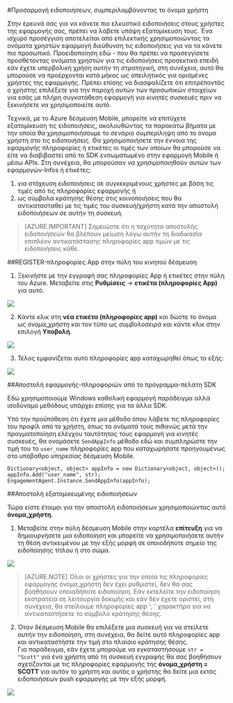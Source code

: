 <properties 
    pageTitle="Αποστολή εξατομικευμένης ειδοποίησης με δέσμευση Mobile Azure" 
    description="Πώς μπορείτε να στείλετε εξατομικευμένης ειδοποιήσεις, συμπεριλαμβάνοντας τις πληροφορίες προφίλ χρήστη σε τις ειδοποιήσεις όπως τα ονόματά τους"        
    services="mobile-engagement" 
    documentationCenter="mobile" 
    authors="piyushjo" 
    manager="dwrede" 
    editor="" />

<tags 
    ms.service="mobile-engagement" 
    ms.workload="mobile" 
    ms.tgt_pltfrm="all" 
    ms.devlang="na" 
    ms.topic="article" 
    ms.date="08/19/2016" 
    ms.author="piyushjo" />

#<a name="personalize-notifications-by-including-user-name"></a>Προσαρμογή ειδοποιήσεων, συμπεριλαμβάνοντας το όνομα χρήστη

Στην έρευνά σας για να κάνετε πιο ελκυστικό ειδοποιήσεις στους χρήστες της εφαρμογής σας, πρέπει να λάβετε υπόψη εξατομίκευση τους. Ένα ισχυρό προσέγγιση αποτελείται από επιλεκτικής χρησιμοποιώντας τα ονόματα χρηστών εφαρμογή διεύθυνση τις ειδοποιήσεις για να τα κάνετε πιο προσωπικό. Προειδοποίηση εδώ - που θα πρέπει να προσεγγίσετε προσθέτοντας ονόματα χρηστών για τις ειδοποιήσεις προσεκτικά επειδή εάν έχετε υπερβολική χρήση αυτήν τη στρατηγική, στη συνέχεια, αυτό θα μπορούσε να προέρχονται κατά μήκος ως απειλητικός για ορισμένες χρήστες της εφαρμογής. Πρέπει επίσης να διασφαλίζετε ότι επιτρέποντάς ο χρήστης επιλέξετε για την παροχή αυτών των προσωπικών στοιχείων για εσάς με πλήρη συγκατάθεση εφαρμογή για κινητές συσκευές πριν να ξεκινήσετε να χρησιμοποιείτε αυτό. 

Τεχνικά, με το Azure δέσμευση Mobile, μπορείτε να επιτύχετε εξατομίκευση τις ειδοποιήσεις, ακολουθώντας τα παρακάτω βήματα με την οποία θα χρησιμοποιήσουμε το σενάριο συμπερίληψη από το όνομα χρήστη στο τις ειδοποιήσεις. Θα χρησιμοποιήσετε την έννοια της εφαρμογής πληροφορίες ή ετικέτες οι τιμές των οποίων θα μπορούσε να είτε να διαβιβαστεί από το SDK ενσωματωμένο στην εφαρμογή Mobile ή μέσω APIs. Στη συνέχεια, θα μπορούσαν να χρησιμοποιηθούν αυτών των εφαρμογών-Infos ή ετικέτες:

1. για στόχευση ειδοποιήσεις σε συγκεκριμένους χρήστες με βάση τις τιμές από τις πληροφορίες εφαρμογής ή 
2. ως σύμβολα κράτησης θέσης στις κοινοποιήσεις που θα αντικατασταθεί με τις τιμές του συσκευή/χρήστη κατά την αποστολή ειδοποιήσεων σε αυτήν τη συσκευή. 

> [AZURE.IMPORTANT] Σημειώστε ότι η ταχύτητα αποστολής ειδοποιήσεων θα βλέπουν μείωση λόγω αυτήν τη διαδικασία επιπλέον αντικατάστασης πληροφορίες app τιμών με τις ειδοποιήσεις κάθε. 

##<a name="register-app-info-in-the-mobile-engagement-portal"></a>REGISTER-πληροφορίες App στην πύλη του κινητού δέσμευση

1) Ξεκινήστε με την εγγραφή σας πληροφορίες App ή ετικέτες στην πύλη του Azure. Μεταβείτε στις **Ρυθμίσεις** -> **ετικέτα (πληροφορίες App)** για αυτό.  

![][1]  

2) Κάντε κλικ στη **νέα ετικέτα (πληροφορίες app)** και δώστε το όνομα ως *όνομα_χρήστη* και τον τύπο ως *συμβολοσειρά* και κάντε κλικ στην επιλογή **Υποβολή**. 

![][2]

3) Τέλος εμφανίζεται αυτό πληροφορίες app καταχωρηθεί όπως το εξής:

![][3]

##<a name="send-app-info-from-the-client-sdk"></a>Αποστολή εφαρμογής-πληροφοριών από το πρόγραμμα-πελάτη SDK

Εδώ χρησιμοποιούμε Windows καθολική εφαρμογή παράδειγμα αλλά ισοδύναμο μεθόδους υπάρχει επίσης για τα άλλα SDK. 

Υπό την προϋπόθεση ότι έχετε μια μέθοδο όπου λάβετε τις πληροφορίες του προφίλ από το χρήστη, όπως τα ονόματά τους πιθανώς μετά την πραγματοποίηση ελέγχου ταυτότητας τους εφαρμογή για κινητές συσκευές, θα ονομάσετε `SendAppInfo` μέθοδο εδώ και συμπληρώστε την τιμή του το `user_name` πληροφορίες app που καταχωρήσατε προηγουμένως στο υπόβαθρο υπηρεσίας δέσμευση Mobile. 

    Dictionary<object, object> appInfo = new Dictionary<object, object>();
    appInfo.Add("user_name", str);
    EngagementAgent.Instance.SendAppInfo(appInfo); 

##<a name="send-personalized-notifications"></a>Αποστολή εξατομικευμένης ειδοποιήσεων

Τώρα είστε έτοιμοι για την αποστολή ειδοποιήσεων χρησιμοποιώντας αυτό **όνομα_χρήστη**. 

1) Μεταβείτε στην πύλη δέσμευση Mobile στην καρτέλα **επίτευξη** για να δημιουργήσετε μια ειδοποίηση και μπορείτε να χρησιμοποιήσετε αυτήν τη θέση αντικειμένου με την εξής μορφή σε οποιοδήποτε σημείο της ειδοποίησης τίτλου ή στο σώμα. 

![][4]  

> [AZURE.NOTE] Όλοι οι χρήστες για την οποία τις πληροφορίες εφαρμογής όνομα_χρήστη δεν έχει ρυθμιστεί, δεν θα σας βοηθήσουν οποιαδήποτε ειδοποίηση. Εάν εκτελείτε την ειδοποίηση εκστρατεία σε λειτουργία δοκιμής και εάν δεν έχετε οριστεί, στη συνέχεια, θα στείλουμε πληροφορίες app '; ' χαρακτήρα για να αντικαταστήσετε το σύμβολο κράτησης θέσης. 

2) Όταν δέσμευση Mobile θα επιλέξετε μια συσκευή για να στείλετε αυτήν την ειδοποίηση, στη συνέχεια, θα δείτε αυτό πληροφορίες app και αντικαταστήστε την τιμή στο πλαίσιο κράτησης θέσης.  
Για παράδειγμα, εάν έχετε μπορούμε να εγκαταστήσουμε `str = "Scott"` για ένα χρήστη από τη συσκευή εγγραφής θα σας βοηθήσουν σχετίζονται με τις πληροφορίες εφαρμογής της **όνομα_χρήστη = SCOTT** για αυτόν το χρήστη και αυτός ο χρήστης θα δείτε μια εκτός ειδοποιήσεων push εφαρμογής με την εξής μορφή. 

![][5]  

<!-- Images. -->
[1]: ./media/mobile-engagement-send-personalized-notifications/app-info.png
[2]: ./media/mobile-engagement-send-personalized-notifications/create-app-info.png
[3]: ./media/mobile-engagement-send-personalized-notifications/app-info-user-name.png
[4]: ./media/mobile-engagement-send-personalized-notifications/personal-notification.png
[5]: ./media/mobile-engagement-send-personalized-notifications/notification.png

